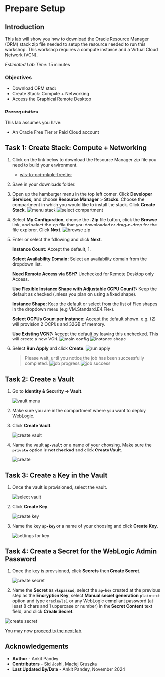 # Prepare Setup

## Introduction
This lab will show you how to download the Oracle Resource Manager (ORM) stack zip file needed to setup the resource needed to run this workshop. This workshop requires a compute instance and a Virtual Cloud Network (VCN).

*Estimated Lab Time:* 15 minutes

### Objectives
- Download ORM stack
- Create Stack: Compute + Networking
- Access the Graphical Remote Desktop

### Prerequisites
This lab assumes you have:
- An Oracle Free Tier or Paid Cloud account

## Task 1: Create Stack: Compute + Networking

1.  Click on the link below to download the Resource Manager zip file you need to build your environment.

    - [wls-to-oci-mkplc-freetier](https://objectstorage.uk-london-1.oraclecloud.com/p/aw2y55KNqgvNR9kB0J-Sspf2F_Sfty_LrxEiSqLnqUlXyxupgPbOtHEXc3dfXURx/n/lrv4zdykjqrj/b/ankit-bucket/o/wls-to-oci-mkplc-freetier.zip )

2.  Save in your downloads folder.

3. Open up the hamburger menu in the top left corner. Click **Developer Services**, and choose **Resource Manager** > **Stacks**. Choose the compartment in which you would like to install the stack. Click **Create Stack**.
    ![menu stack](images/menu-stack.png)
    ![select compartment](images/select-compartment.png)


3. Select **My Configuration**, choose the **.Zip** file button, click the **Browse** link, and select the zip file that you downloaded or drag-n-drop for the file explorer. Click **Next**.
    ![browse zip](images/browse-zip.png)

4. Enter or select the following and click **Next**.

    **Instance Count:** Accept the default, 1.

    **Select Availability Domain:** Select an availability domain from the dropdown list.

    **Need Remote Access via SSH?** Unchecked for Remote Desktop only Access.

    **Use Flexible Instance Shape with Adjustable OCPU Count?:** Keep the default as checked (unless you plan on using a fixed shape).

    **Instance Shape:** Keep the default or select from the list of Flex shapes in the dropdown menu (e.g VM.Standard.E4.Flex).

    **Select OCPUs Count per Instance:** Accept the default shown. e.g. (2) will provision 2 OCPUs and 32GB of memory. 

    **Use Existing VCN?:** Accept the default by leaving this unchecked. This will create a new VCN.
    ![main config](images/main-config.png)
    ![instance shape](images/instance-shape.png)


7. Select **Run Apply** and click **Create**.
    ![run apply](images/run-apply.png)

    > Please wait, until you notice the job has been successfully completed.
        ![job progress](images/job-in-progress.png)
        ![job success](images/job-success.png)


## Task 2: Create a Vault

1. Go to **Identity & Security -> Vault**.

   ![vault menu](./images/prereq-vault1.png " ")

2. Make sure you are in the compartment where you want to deploy WebLogic.

3. Click **Create Vault**.

   ![create vault](./images/prereq-vault2.png " ")

4. Name the vault **`ap-vault`** or a name of your choosing. Make sure the **`private`** option is **not checked** and click **Create Vault**.

   ![create](./images/prereq-vault3.png " ")

## Task 3: Create a Key in the Vault

1. Once the vault is provisioned, select the vault.

   ![select vault](./images/prereq-vault4.png " ")

2. Click **Create Key**.

   ![create key](./images/prereq-key1.png " ")

3. Name the key **`ap-key`** or a name of your choosing and click **Create Key**.

   ![settings for key](./images/prereq-key2.png " ")

## Task 4: Create a Secret for the WebLogic Admin Password

1. Once the key is provisioned, click **Secrets** then **Create Secret**.

   ![create secret](./images/prereq-secret1.png " ")

3. Name the **Secret** as **`wlspasswd`**, select the **`ap-key`** created at the previous step as the **Encryption Key**, select **Manual secret generation** `plaintext` option and type `oraclewls1` or any WebLogic compliant password (at least 8 chars and 1 uppercase or number) in the **Secret Content** text field, and click **Create Secret**.

  ![create secret](./images/prereq-secret3.png " ")

You may now [proceed to the next lab](#next).

## Acknowledgements

* **Author** - Ankit Pandey
* **Contributors** - Sid Joshi, Maciej Gruszka
* **Last Updated By/Date** - Ankit Pandey, November 2024
